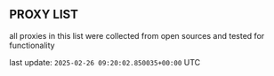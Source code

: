 ## PROXY LIST

all proxies in this list were collected from open sources and tested for functionality

last update: `2025-02-26 09:20:02.850035+00:00` UTC